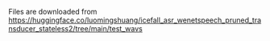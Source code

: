 Files are downloaded from
https://huggingface.co/luomingshuang/icefall_asr_wenetspeech_pruned_transducer_stateless2/tree/main/test_wavs
